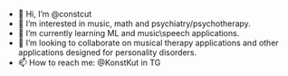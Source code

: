 - 👋 Hi, I’m @constcut
- 👀 I’m interested in music, math and psychiatry/psychotherapy.
- 🌱 I’m currently learning ML and music\speech applications.
- 💞️ I’m looking to collaborate on musical therapy applications and other applications designed for personality disorders.
- 📫 How to reach me: @KonstKut in TG

<!---
constcut/constcut is a ✨ special ✨ repository because its `README.md` (this file) appears on your GitHub profile.
You can click the Preview link to take a look at your changes.
--->
